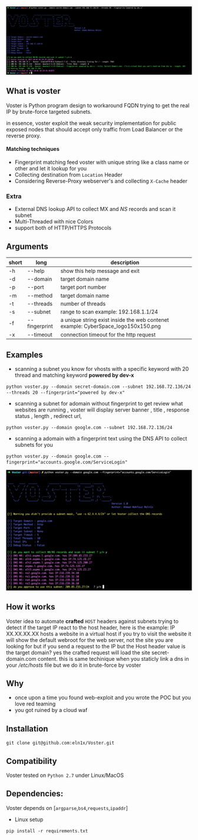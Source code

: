 
![VOSTER](https://raw.githubusercontent.com/eln1x/Voster/master/images/banner.png)

## What is voster
Voster is Python program design to workaround FQDN trying to get the real IP by brute-force targeted subnets.

in essence, voster exploit the weak security implementation for public exposed nodes that should accept only traffic from Load Balancer or the reverse proxy.

#### Matching techniques
- Fingerprint matching feed voster with unique string like a class name or other and let it lookup for you
- Collecting destination from `Location` Header 
- Considering Reverse-Proxy webserver's and collecting `X-Cache` header 

### Extra
- External DNS lookup API to collect MX and *NS* records and scan it subnet
- Multi-Threaded with nice Colors
- support both of HTTP/HTTPS Protocols 

## Arguments
  |short|long|description|
  |---|---|---|
  |-h|--help        |show this help message and exit|
  |-d|--domain      |target domain name|
  |-p|--port        |target port number|
  |-m|--method      |target domain name|
  |-t|--threads     |number of threads|
  |-s|--subnet      |range to scan example: 192.168.1.1/24|
  |-f|--fingerprint |a unique string exist inside the web contenet example: CyberSpace_logo150x150.png|
  |-x|--timeout     |connection timeout for the http request|
 
## Examples
- scanning a subnet you know for vhosts with a specific keyword with 20 thread and matching keyword **powered by dev-x**
```
python voster.py --domain secret-domain.com --subnet 192.168.72.136/24 --threads 20 --fingerprint="powered by dev-x"
```
- scanning a subnet for adomain without fingerprint to get review what websites are running , voster will display server banner , title , response status , length , redirect url,
```
python voster.py --domain google.com --subnet 192.168.72.136/24 
```
- scanning a adomain with a fingerprint text using the DNS API to collect subnets for you
```
python voster.py --domain google.com --fingerprint="accounts.google.com/ServiceLogin"
```
![dns api](https://raw.githubusercontent.com/eln1x/Voster/master/images/collect-dns.png)



####

## How it works
Voster idea to automate **crafted** `HOST` headers against subnets trying to detect if the target IP react to the host header,
here is the example: IP XX.XX.XX.XX hosts a website in a virtual host if you try to visit the website it will show the default webroot for the web server, not the site you are looking for but if you send a request to the IP but the Host header value is the target domain? 
yes the crafted request will load the site secret-domain.com content.
this is same techinique when you staticly link a dns in your */etc/hosts* file but we do it in brute-force by voster 

## Why
- once upon a time you found web-exploit and you wrote the POC but you love red teaming  
- you got ruined by a cloud waf  



## Installation
```
git clone git@github.com:eln1x/Voster.git
```

## Compatibility
Voster tested on `Python 2.7` under Linux/MacOS 

## Dependencies:
Voster depends on [`argparse`,`bs4`,`requests`,`ipaddr`]

- Linux setup 
```
pip install -r requirements.txt
````
